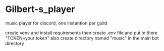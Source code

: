 # Gilbert-s_player
music player for discord, one instantion per guild

create venv and install requirements
then
create .env file and put in there "TOKEN=your token" 
also create directory named "music" in the main bot directory
